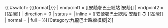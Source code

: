 {{ #switch: {{{format|}}}
  | endpoint1 = [[安蔭邨巴士總站|安蔭]]
  | endpoint2 = [[荃灣]]
  | direction = 0
  | status =
  | inline = [[安蔭邨巴士總站|安蔭]] ↺ [[荃灣]]
  | normal =
  | full =
}}<noinclude>[[Category:九龍巴士路線模板|2]]</noinclude>